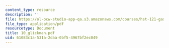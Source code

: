 ```yaml
---
content_type: resource
description: ''
file: https://ol-ocw-studio-app-qa.s3.amazonaws.com/courses/hst-121-gastroenterology-fall-2005/61083c1a531a2daa0bf54967bf2ec049_10_glickman.pdf
file_type: application/pdf
resourcetype: Document
title: 10_glickman.pdf
uid: 61083c1a-531a-2daa-0bf5-4967bf2ec049
---
```

